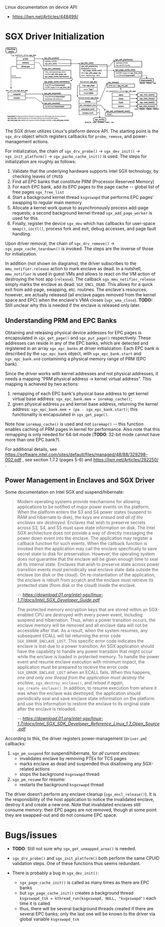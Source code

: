 
Linux documentation on device API:

* https://lwn.net/Articles/448499/

# SGX Driver Initialization

![sgx-driver-init](figs/sgx-driver-init.png "SGX Driver Initialization")

The SGX driver utilizes Linux's platform device API. The starting point is the `sgx_drv` object which registers callbacks for `probe`, `remove`, and power-management actions.

For initialization, the chain of `sgx_drv_probe()` -> `sgx_dev_init()` -> `sgx_init_platform()` -> `sgx_pache_cache_init()` is used.
The steps for initialization are roughly as follows:
1. Validate that the underlying hardware supports Intel SGX technology, by checking leaves of `CPUID`
2. Find all EPC banks that constitute PRM (Processor Reserved Memory)
3. For each EPC bank, add its EPC pages to the page cache -- global list of free pages `sgx_free_list`
4. Start a background kernel thread `ksgxswapd` that performs EPC pages' swapping to regular main memory
5. Allocate a kernel work queue to asynchronously process add-page requests; a second background kernel thread `sgx_add_page_worker` is used for this
6. Finally, register the device `sgx_dev` which has callbacks for user-space `mmap()`, `ioctl()`, process fork and exit, debug accesses, and page fault handling.

Upon driver removal, the chain of `sgx_drv_remove()` -> `sgx_page_cache_teardown()` is invoked.
The steps are the inverse of those for initialization.

In addition (not shown on diagrams), the driver subscribes to the `mmu_notifier.release` action to mark enclave as dead.
In a nutshell, `mmu_notifier` is used in guest VMs and allows to react on the VM action of destroying the host app (`release`).
The callback `sgx_mmu_notifier_release` simply marks the enclave as dead: `SGX_ENCL_DEAD`.
This allows for a quick exit from add-page, swapping, etc. routines.
The enclave's resources, however, are actually released (all enclave pages removed from the kernel space and EPC) when the enclave's VMA closes (`sgx_vma_close`).
**TODO:** Still unclear why this is needed if the enclave is released only later.


## Understanding PRM and EPC Banks

Obtaining and releasing physical device addesses for EPC pages is encapsulated in `sgx_get_page()` and `sgx_put_page()` respectively.
These addresses can reside in any of the EPC banks, which are detected and registered in an array `sgx_epc_banks` at driver initialization.
Each EPC bank is described by the `sgx_epc_bank` object, with `sgx_epc_bank.start` and `sgx_epc_bank.end` containining a physical memory range of PRM (EPC bank).

Since the driver works with kernel addresses and not physical addresses, it needs a mapping "PRM physical address -> kernel virtual address".
This mapping is achieved by two actions:
1. remapping of each EPC bank's physical base address to get kernel virtual base address: `sgx_epc_bank.mem = ioremap_cache()`;
2. given physical address `pa` and kernel base address, returning the kernel address: `sgx_epc_bank.mem + (pa - sgx_epc_bank.start)`; this functionality is encapsulated in `sgx_get_page()`.

Note how `ioremap_cache()` is used and not `ioremap()` -- this function enables caching of PRM pages in kernel for performance.
Also note that this remapping is only needed for 64-bit mode (**TODO**: 32-bit mode cannot have more than one EPC bank?).

For additional details, see https://software.intel.com/sites/default/files/managed/48/88/329298-002.pdf , see section 1.7.2 (pages 5-6) and https://lwn.net/Articles/282250/ .

## Power Management in Enclaves and SGX Driver

Some documentation on Intel SGX and suspend/hibernate:

> Modern operating systems provide mechanisms for allowing applications to be notified of major power events on the platform. When the platform enters the S3 and S4 power states (suspend to RAM and hibernate to disk), the *keys are erased and all of the enclaves are destroyed*. Enclaves that wish to preserve secrets across S3, S4, and S5 must save state information on disk.
> The Intel SGX architecture does not provide a way of directly messaging the power down event into the enclave. The application may register a callback function for such events. When the callback function is invoked then the application may call the enclave specifically to save secret state to disk for preservation. However, the operating system does not guarantee that the enclave will be given enough time to seal all its internal state. Enclaves that wish to preserve state across power transition events must periodically seal enclave state data outside the enclave (on disk or the cloud). On re-instantiation of the application, the enclave is rebuilt
from scratch and the enclave must retrieve its protected state (from disk or the cloud) inside the enclave.
> 
> -- <cite> https://download.01.org/intel-sgx/linux-1.7/docs/Intel_SGX_Developer_Guide.pdf </cite>

> The protected memory encryption keys that are stored within an SGX-enabled CPU are destroyed with every power event, including suspend and hibernation.
> Thus, when a power transition occurs, the enclave memory will be removed and all enclave data will not be accessible after that. As a result, when the system
resumes, any subsequent ECALL will fail returning the error code `SGX_ERROR_ENCLAVE_LOST`. This specific error code indicates the enclave is lost due to a power transition.
> An SGX application should have the capability to handle any power transition that might occur while the enclave is loaded in protected memory. To handle the power event and resume enclave execution with minimum impact, the application must be prepared to receive the error code `SGX_ERROR_ENCLAVE_LOST` when an ECALL fails. When this happens, *one and only one thread from the application must destroy the enclave*, `sgx_destroy_enclave()`, and *reload it again*, `sgx_create_enclave()`. In addition, to resume execution from where it was when the enclave was destroyed, the application should periodically seal and save enclave state information on the
platform and use this information to restore the enclave to its original state after the enclave is reloaded.
> 
> -- <cite> https://download.01.org/intel-sgx/linux-1.7/docs/Intel_SGX_SDK_Developer_Reference_Linux_1.7_Open_Source.pdf </cite>

According to this, the driver registers power-management (`driver.pm`) callbacks:
1. `sgx_pm_suspend` for suspend/hibernate, for *all current enclaves*:
    - invalidates enclave by removing PTEs for TCS pages
    - marks enclave as dead and suspended thus disallowing any SGX-related actions
    - stops the background `ksgxswapd` thread
2. `sgx_pm_resume` for resume:
    - restarts the background `ksgxswapd` thread

The driver doesn't perform any enclave cleanup (`sgx_encl_release()`).
It is the responsibility of the host application to notice the invalidated enclave, destroy it and create a new one.
Note that invalidated enclaves still consume memory: their EPC pages are not removed, though at some point they are swapped-out and do not consume EPC space.


# Bugs/issues

* **TODO**: Still not sure why `sgx_get_unmapped_area()` is needed.

* `sgx_drv_probe()` and `sgx_init_platform()` both perform the same CPUID validation steps. One of these functions thus seems redundant.

* There is probably a bug in `sgx_dev_init()`:
    - `sgx_page_cache_init()` is called as many times as there are EPC banks
    - but `sgx_page_cache_init()` creates a background thread `ksgxswapd_tsk = kthread_run(ksgxswapd, NULL, "ksgxswapd")` each time it is called
    - thus, there will be several background threads created if there are several EPC banks; only the last one will be known to the driver via global variable `ksgxswapd_tsk`
